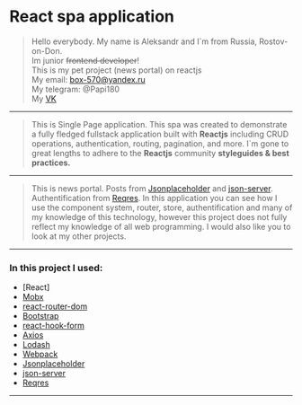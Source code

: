 # React spa application
> Hello everybody. My name is Aleksandr and I`m from Russia, Rostov-on-Don.  
> Im junior ~~frontend developer~~!  
> This is my pet project (news portal) on reactjs   
> My email: box-570@yandex.ru  
> My telegram: @Papi180  
> My [VK]  
---
> This is Single Page application. This spa was created to demonstrate a fully fledged fullstack application built with **Reactjs** including CRUD operations, authentication, routing, pagination, and more. I`m gone to great lengths to adhere to the **Reactjs** community **styleguides & best practices.**
---
> This is news portal. Posts from [Jsonplaceholder] and [json-server]. Authentification from [Reqres]. In this application you can see how I use the component system, router, store, authentification and many of my knowledge of this technology, however this project does not fully reflect my knowledge of all web programming. I would also like you to look at my other projects.
---
### In this project I used:
* [React]
* [Mobx]
* [react-router-dom]
* [Bootstrap]
* [react-hook-form]
* [Axios]
* [Lodash]
* [Webpack]
* [Jsonplaceholder]
* [json-server]
* [Reqres]
---



[//]: # (These are reference links used in the body of this note and get stripped out when the markdown processor does its job. There is no need to format nicely because it shouldn't be seen. Thanks SO - http://stackoverflow.com/questions/4823468/store-comments-in-markdown-syntax)


   [Reactjs]: <https://reactjs.org/>
   [Mobx]: <https://mobx.js.org/>
   [react-router-dom]: <https://reacttraining.com/react-router/web/guides/quick-start/>
   [Bootstrap]: <https://getbootstrap.com>
   [react-hook-form]: <https://react-hook-form.com/>
   [Axios]: <https://github.com/axios/axios>
   [Lodash]: <https://lodash.com>
   [Webpack]: <https://webpack.js.org/>
   [VK]: <https://vk.com/aleksandrtamrazov>
   [Jsonplaceholder]: <http://jsonplaceholder.typicode.com/>
   [Reqres]: <https://reqres.in/>
   [json-server]: <https://github.com/typicode/json-server/>
